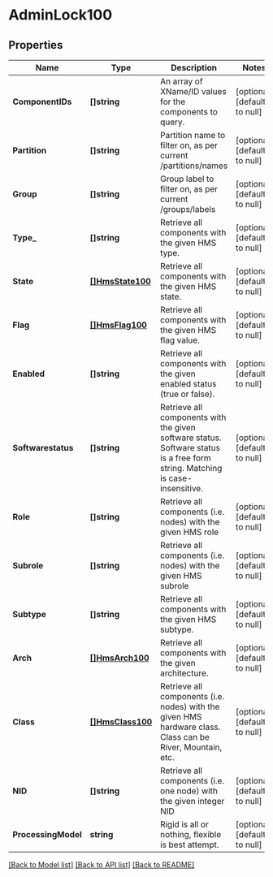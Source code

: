 # AdminLock100

## Properties
Name | Type | Description | Notes
------------ | ------------- | ------------- | -------------
**ComponentIDs** | **[]string** | An array of XName/ID values for the components to query. | [optional] [default to null]
**Partition** | **[]string** | Partition name to filter on, as per current /partitions/names | [optional] [default to null]
**Group** | **[]string** | Group label to filter on, as per current /groups/labels | [optional] [default to null]
**Type_** | **[]string** | Retrieve all components with the given HMS type. | [optional] [default to null]
**State** | [**[]HmsState100**](HMSState.1.0.0.md) | Retrieve all components with the given HMS state. | [optional] [default to null]
**Flag** | [**[]HmsFlag100**](HMSFlag.1.0.0.md) | Retrieve all components with the given HMS flag value. | [optional] [default to null]
**Enabled** | **[]string** | Retrieve all components with the given enabled status (true or false). | [optional] [default to null]
**Softwarestatus** | **[]string** | Retrieve all components with the given software status. Software status is a free form string. Matching is case-insensitive. | [optional] [default to null]
**Role** | **[]string** | Retrieve all components (i.e. nodes) with the given HMS role | [optional] [default to null]
**Subrole** | **[]string** | Retrieve all components (i.e. nodes) with the given HMS subrole | [optional] [default to null]
**Subtype** | **[]string** | Retrieve all components with the given HMS subtype. | [optional] [default to null]
**Arch** | [**[]HmsArch100**](HMSArch.1.0.0.md) | Retrieve all components with the given architecture. | [optional] [default to null]
**Class** | [**[]HmsClass100**](HMSClass.1.0.0.md) | Retrieve all components (i.e. nodes) with the given HMS hardware class. Class can be River, Mountain, etc. | [optional] [default to null]
**NID** | **[]string** | Retrieve all components (i.e. one node) with the given integer NID | [optional] [default to null]
**ProcessingModel** | **string** | Rigid is all or nothing, flexible is best attempt. | [optional] [default to null]

[[Back to Model list]](../README.md#documentation-for-models) [[Back to API list]](../README.md#documentation-for-api-endpoints) [[Back to README]](../README.md)

